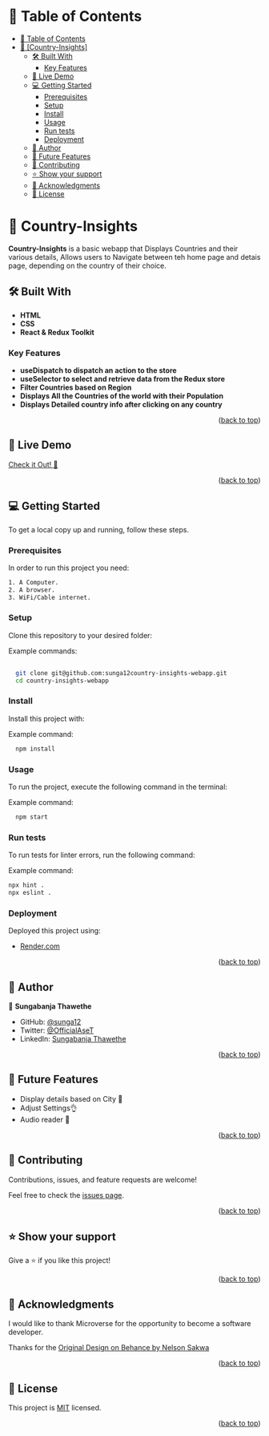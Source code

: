 
<a name="readme-top"></a>
# 📗 Table of Contents

- [📗 Table of Contents](#-table-of-contents)
- [📖 \[Country-Insights\] ](#-country-insights-)
  - [🛠 Built With ](#-built-with-)
    - [Key Features ](#key-features-)
  - [🚀 Live Demo ](#-live-demo-)
  - [💻 Getting Started ](#-getting-started-)
    - [Prerequisites](#prerequisites)
    - [Setup](#setup)
    - [Install](#install)
    - [Usage](#usage)
    - [Run tests](#run-tests)
    - [Deployment](#deployment)
  - [👥 Author ](#-author-)
  - [🔭 Future Features ](#-future-features-)
  - [🤝 Contributing ](#-contributing-)
  - [⭐️ Show your support ](#️-show-your-support-)
  - [🙏 Acknowledgments ](#-acknowledgments-)
  - [📝 License ](#-license-)

<!-- PROJECT DESCRIPTION -->

# 📖 Country-Insights <a name="about-project"></a>

**Country-Insights** is a basic webapp that Displays Countries and their various details, Allows users to Navigate between teh home page and detais page, depending on the country of their choice.

## 🛠 Built With <a name="built-with"></a>
- **HTML**
- **CSS**
- **React & Redux Toolkit**


<!-- Features -->

### Key Features <a name="key-features"></a>

- **useDispatch to dispatch an action to the store**
- **useSelector to select and retrieve data from the Redux store**
- **Filter Countries based on Region**
- **Displays All the Countries of the world with their Population**
- **Displays Detailed country info after clicking on any country**

<p align="right">(<a href="#readme-top">back to top</a>)</p>

<!-- LIVE DEMO -->

## 🚀 Live Demo <a name="live-demo"></a>

  [Check it Out! 🎉](https://country-insights-webapp.onrender.com/)

<p align="right">(<a href="#readme-top">back to top</a>)</p> 

<!-- GETTING STARTED -->

## 💻 Getting Started <a name="getting-started"></a>


To get a local copy up and running, follow these steps.

### Prerequisites

In order to run this project you need:

```sh
1. A Computer.
2. A browser.
3. WiFi/Cable internet.
```
 

### Setup

Clone this repository to your desired folder:


Example commands:

```sh
  
  git clone git@github.com:sunga12country-insights-webapp.git
  cd country-insights-webapp


```


### Install

Install this project with:


Example command:

```sh
  npm install
```


### Usage

To run the project, execute the following command in the terminal:


Example command:

```sh
  npm start 
```


### Run tests

To run tests for linter errors, run the following command:


Example command:

```sh
npx hint .
npx eslint .
```


### Deployment

Deployed this project using:

- [Render.com](https://render.com/)


<p align="right">(<a href="#readme-top">back to top</a>)</p>

<!-- AUTHORS -->

## 👥 Author <a name="authors"></a>

👤 **Sungabanja Thawethe**

- GitHub: [@sunga12](https://github.com/sunga12)
- Twitter: [@OfficialAseT](https://twitter.com/OfficialAseT)
- LinkedIn: [Sungabanja Thawethe](https://www.linkedin.com/in/sungabanja-thawethe/)


<p align="right">(<a href="#readme-top">back to top</a>)</p>

<!-- FUTURE FEATURES -->

## 🔭 Future Features <a name="future-features"></a>

- Display details based on City 🚀
- Adjust Settings👌
- Audio reader 💯

<p align="right">(<a href="#readme-top">back to top</a>)</p>

<!-- CONTRIBUTING -->

## 🤝 Contributing <a name="contributing"></a>

Contributions, issues, and feature requests are welcome!

Feel free to check the [issues page](https://github.com/sunga12/country-insights-webapp/issues).

<p align="right">(<a href="#readme-top">back to top</a>)</p>

<!-- SUPPORT -->

## ⭐️ Show your support <a name="support"></a>

Give a ⭐️ if you like this project!

<p align="right">(<a href="#readme-top">back to top</a>)</p>

<!-- ACKNOWLEDGEMENTS -->

## 🙏 Acknowledgments <a name="acknowledgements"></a>


I would like to thank Microverse for the opportunity to become a software developer.

Thanks for the [Original Design on Behance by Nelson Sakwa](https://www.behance.net/sakwadesignstudio)

<p align="right">(<a href="#readme-top">back to top</a>)</p>


<!-- LICENSE -->

## 📝 License <a name="license"></a>

This project is [MIT](./LICENSE.md) licensed.

<p align="right">(<a href="#readme-top">back to top</a>)</p>

